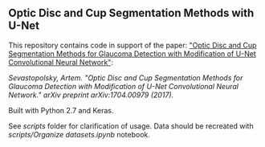 ## Optic Disc and Cup Segmentation Methods with U-Net

This repository contains code in support of the paper: ["Optic Disc and Cup Segmentation Methods for Glaucoma Detection with Modification of U-Net Convolutional Neural Network"](https://arxiv.org/abs/1704.00979):

*Sevastopolsky, Artem. "Optic Disc and Cup Segmentation Methods for Glaucoma Detection with Modification of U-Net Convolutional Neural Network." arXiv preprint arXiv:1704.00979 (2017).*

Built with Python 2.7 and Keras.

See *scripts* folder for clarification of usage. Data should be recreated with *scripts/Organize datasets.ipynb* notebook.
